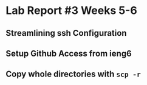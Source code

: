 # Lab Report #3 Weeks 5-6

## Streamlining ssh Configuration





## Setup Github Access from ieng6





## Copy whole directories with `scp -r`



